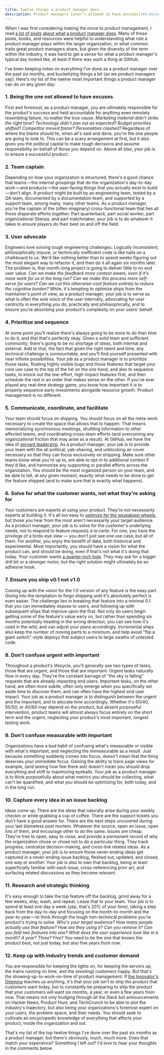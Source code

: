 ```yaml
---
title: Twelve things a product manager does
description: Product managers [aren't allowed to have excuses](#1-being-the-one-not-allowed-to-have-excuses), serve as [team captain](#2-team-captain) and [user advocate](#3-user-advocate), [prioritize and sequence](#4-prioritize-and-sequence), [communicate, coordinate, and facilitate](#5-communicate-coordinate-and-facilitate), [solve for what the customer's underlying needs](#6-solve-for-what-the-customer-wants-not-what-they-re-asking-for), [ensure the team ships v0.1 not v1.0](#7-ensure-you-ship-v0-1-not-v1-0), don't confuse [urgent](#8-don-t-confuse-urgent-with-important) or [measurable](#9-don-t-confuse-measurable-with-important) with important, [capture every idea in an issue backlog](#10-capture-every-idea-in-an-issue-backlog), conduct [research and strategic thinking](#11-research-and-strategic-thinking), and [keep up with industry trends](#12-keep-up-with-industry-trends-and-customer-demand)
---
```


When I was first considering making the move to product management, I read [a lot](https://medium.com/@joshelman/a-product-managers-job-63c09a43d0ec#.t7puifka7) [of posts](https://medium.com/@matbalez/product-manager-you-are-664d83ee702e#.6054jkko8) [about what](https://medium.com/@bfgmartin/what-is-a-product-manager-ce0efdcf114c#.nfocpyput) [a product](https://medium.com/@irishbryan/product-managers-are-apes-21f25828dcb7#.ujgo9swh6) [manager does](https://medium.com/@noah_weiss/50-articles-and-books-that-will-make-you-a-great-product-manager-aad5babee2f7#.1t1kwhhly). Many of these posts, books, and resources were helpful to understanding what role a product manager plays within the larger organization, or what common traits great product managers share, but given the diversity of the term within the industry, it was hard to get a sense for what a product manager's typical day looked like, at least if there was such a thing at GitHub.

I've been keeping notes on everything I've done as a product manager over the past six months, and bucketizing things a bit (as we product managers say). Here's my list of the twelve most important things a product manager can do on any given day:

### 1. Being the one not allowed to have excuses

First and foremost, as a product manager, you are ultimately responsible for the product's success and held accountable for anything even remotely resembling failure, no matter the true cause. *Marketing material didn't strike the right tone? Technology didn't pan out as expected? Budget priorities shifted? Competitor moved faster? Personalities clashed?* Regardless of where the blame *should* lie, when all's said and done, you're the one people are going to look to. This can be a scary arrangement at first, but it also gives you the political capital to make tough decisions and assume responsibility on behalf of those you depend on. Above all else, your job is to ensure a successful product.

### 2. Team captain

Depending on how your organization is structured, there's a good chance that teams — the internal groupings that do the organization's day-to-day work — and products — the user-facing things that you actually exist to build — don't align. A product might be built by an engineering team, tested by a QA team, documented by a documentation team, and supported by a support team, among many, many other teams. As a product manager, you're the captain of the (often imaginary) cross-functional team that ties all those disparate efforts together. Part quarterback, part social worker, part organizational Sherpa, and part matchmaker, your job is to do whatever it takes to ensure players do their best on and off the field.

### 3. User advocate

Engineers love solving tough engineering challenges. Logically inconsistent, philosophically impure, or technically inefficient code is like nails on a chalkboard to us. We'd like nothing better than to spend weeks figuring out the most elegant way to refactor it, and then do it all again six months later. The problem is, that month-long project is going to deliver little to no end user value. *Can we make the feedback more context aware, even if it's more work for us in the long run? Can we make this process more self-serve for users? Can we cut this otherwise-cool feature entirely to reduce the cognitive burden?* While, it's tempting to optimize ships from the maintainer's point of view, as a product manager, your job is to serve as what is often the sole voice of the user internally, advocating for user centricity in everything you do, practically and philosophically, and to ensure you're absorbing your product's complexity on your users' behalf.

### 4. Prioritize and sequence

At some point you'll realize there's always going to be more to do than time to do it, and that that's perfectly okay. Given a solid team and sufficient community, there's going to be no shortage of ideas, both internal and external. Add to that, the fact that given the right talent and time, any technical challenge is surmountable, and you'll find yourself presented with near infinite possibilities. Your job as a product manager is to prioritize those tasks, floating highly visible bugs and those features that target your core use case to the top of the list on the one hand, and also to sequence tasks, to knock out the low-effort, high-impact features first, and then schedule the rest in an order that makes sense on the other. If you've ever played any real-time strategy game, you know how important it is to properly sequence early investments alongside resource growth. Product management is no different.

### 5. Communicate, coordinate, and facilitate

Your team should focus on shipping. You should focus on all the meta-work necessary to create the space that allows that to happen. That means memorializing synchronous meetings, shuttling information to other affected teams, and coordinating cross-team efforts (and overcoming any organizational friction that may arise as a result). At GitHub, we have the idea of [servant leadership](https://en.wikipedia.org/wiki/Servant_leadership). As a product manager, your job is to provide your team with the all political, yak-shaving, and unblocking air cover necessary so that they can focus exclusively on shipping. Make sure other teams know what you're up to, are able to opt-in to additional context if they'd like, and harmonize any supporting or parallel efforts across the organization. You should be the most organized person on your team, and be able to tell, at any given moment, exactly what needs to be done to get the feature shipped (and to make sure that is exactly what happens).

### 6. Solve for what the customer wants, not what they're asking for

Your customers are experts at using your product. They're not necessarily experts at building it. It's all too easy to [optimize for the squeakiest wheels](https://ben.balter.com/2016/03/08/optimizing-for-power-users-and-edge-cases/), but those you hear from the most aren't necessarily your target audience. As a product manager, your job is to solve for the customer's underlying needs, not to respond to feature requests *à la carte*. For one, you have the privilege of a birds-eye view — you don't just see one use case, but all of them. For another, you enjoy the benefit of data, both historical and experimental. Most importantly, you should have a vision for what the product can, and should be doing, even if that's not what it's doing that today. Your customer wants [a quarter-inch hole](https://strategyn.com/jobs-to-be-done/). They may ask for a bigger drill bit or a stronger motor, but the right solution might ultimately be an adhesive hook.

### 7. Ensure you ship v0.1 not v1.0

Coming up with the vision for the 1.0 version of any feature is the easy part. Giving into the temptation to forgo shipping until it's absolutely perfect is even easier. The challenge lies in breaking that feature into a minimal 0.1 that you can immediately expose to users, and following up with subsequent ships that improve upon the first. Not only do users begin getting some of the feature's value early on, but rather than spending six months potentially heading in the wrong direction, you can see how it's used in the wild, and can adjust your plans accordingly. Incremental ships also keep the number of moving parts to a minimum, and help avoid "flip a giant switch"-style deploys that subject users to large swaths of untested code.

### 8. Don't confuse urgent with important

Throughout a product's lifecycle, you'll generally see two types of tasks, those that are urgent, and those that are important. Urgent tasks naturally flow in every day. They're the constant barrage of "the sky is falling" requests that are already impacting end users. Important tasks, on the other hand, are often more subtle, often only emerge when you specifically set aside time to discover them, and can often have the highest end user impact. Your job as a product manager is to distinguish between the urgent and the important, and to allocate time accordingly. Whether it's 60/40, 50/50, or 40/60 may depend on the product, but absent purposeful intervention, product teams will almost always focus entirely on the short term and the urgent, neglecting your product's most important, longest lasting work.

### 9. Don't confuse measurable with important

Organizations have a bad habit of confusing what's measurable or visible with what's important, and neglecting the immeasurable as a result. Just because something suddenly comes into focus, doesn't mean that the thing deserves your immediate focus. Gaining the ability to track page views for example, (and seeing how few there are) doesn't mean you should drop everything and shift to maximizing eyeballs. Your job as a product manager is to think purposefully about what metrics you should be collecting, what can't be quantified, and what you should be optimizing for, both today, and in the long run.

### 10. Capture every idea in an issue backlog

Ideas come up. There are the ideas that naturally arise during your weekly checkin or while grabbing a cup of coffee. There are the support tickets you don't have a good answer for. There are the next steps uncovered during your last blameless post mortem. Whatever the source, open an issue, open lots of them, and encourage other to do the same. Issues are cheap. They're free to open, easy to close, and provide a permanent record of why the organization chose or chose not to do a particular thing. They track progress, centralize decision-making, and cross-link related ideas. As a product manager, your job is to ensure those never-ending ideas get captured in a never-ending issue backlog, fleshed out, updated, and closed, one way or another. Your job is also to own that backlog, being at least superficially familiar with each issue, cross-referencing prior art, and surfacing related discussions as they become relevant.

### 11. Research and strategic thinking

It's easy enough to take the top feature off the backlog, grind away for a few weeks, ship, wash, and repeat. Leave that to your team. Your job is to spend at least one day a week (yep, that's 20% of your time), taking a step back from the day-to-day and focusing on the month-to-month and the year-to-year — to think through the tough non-technical problems you're product's trying to solve. *Who's your target audience? How many people actually use that feature? How are they using it? Can you remove it? Can you fold two features into one? What does the user experience look like in a month? A year? Three? Five?* You need to be the one that knows the product best, not just today, but also five years from now.

### 12. Keep up with industry trends and customer demand

You are responsible for keeping the lights on, for keeping the servers up, the trains running on time, and the (existing) customers happy. But that's the showing-up-to-work-on-time of product management. If [the Innovator's Dilemma](https://en.wikipedia.org/wiki/The_Innovator%27s_Dilemma) teaches us anything, it's that your job isn't to ship the product that customers want today, but to constantly be preparing to ship the product that your customers will want six months, a year, or even a few years from now. That means not only trudging through all the Slack bot announcements on Hacker News, Product Hunt, and TechCrunch to be able to plot the industry's trajectory, but also being your organizations's foremost expert on your users, the problem space, and their needs. You should seek to cultivate an encyclopedic knowledge of everything that affects your product, inside the organization and out.

That's my list of the top twelve things I've done over the past six months as a product manager, but there's obviously, much, much more. Does that match your experience? Something I left out? I'd love to hear your thoughts in the comments below.
